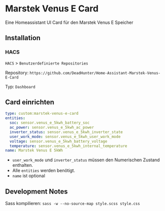 # Marstek Venus E Card
Eine Homeassistant UI Card für den Marstek Venus E Speicher

## Installation
### HACS
`HACS` > `Benutzerdefinierte Repositories`

Repository: `https://github.com/DeadHunter/Home-Assistant-Marstek-Venus-E-Card`

Typ: `Dashboard`

## Card einrichten
```yaml
type: custom:marstek-venus-e-card
entities:
  soc: sensor.venus_e_5kwh_battery_soc
  ac_power: sensor.venus_e_5kwh_ac_power
  inverter_status: sensor.venus_e_5kwh_inverter_state
  user_work_mode: sensor.venus_e_5kwh_user_work_mode
  voltage: sensor.venus_e_5kwh_battery_voltage
  temperature: sensor.venus_e_5kwh_internal_temperature
name: Marstek Venus E 5kWh
```

- `user_work_mode` und `inverter_status` müssen den Numerischen Zustand enthalten.
- Alle `entities` werden benötigt.
- `name` ist optional

## Development Notes
Sass kompilieren: `sass -w --no-source-map style.scss style.css`